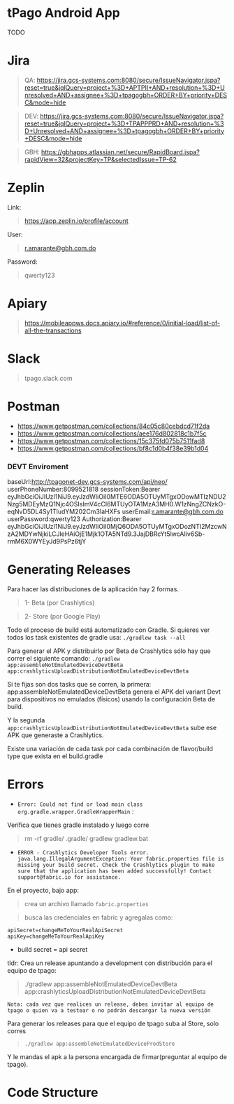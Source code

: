 # tPago Android App
TODO

# Jira
> QA: https://jira.gcs-systems.com:8080/secure/IssueNavigator.jspa?reset=true&jqlQuery=project+%3D+APTPII+AND+resolution+%3D+Unresolved+AND+assignee+%3D+tpagogbh+ORDER+BY+priority+DESC&mode=hide

> DEV: https://jira.gcs-systems.com:8080/secure/IssueNavigator.jspa?reset=true&jqlQuery=project+%3D+TPAPPPRD+AND+resolution+%3D+Unresolved+AND+assignee+%3D+tpagogbh+ORDER+BY+priority+DESC&mode=hide

> GBH: https://gbhapps.atlassian.net/secure/RapidBoard.jspa?rapidView=32&projectKey=TP&selectedIssue=TP-62


# Zeplin

Link:
> https://app.zeplin.io/profile/account

User:
> r.amarante@gbh.com.do

Password:
> qwerty123

# Apiary

> https://mobileappws.docs.apiary.io/#reference/0/initial-load/list-of-all-the-transactions

# Slack

> tpago.slack.com

# Postman

* https://www.getpostman.com/collections/84c05c80cebdcd71f2da
* https://www.getpostman.com/collections/aee176d802818c1b7f5c
* https://www.getpostman.com/collections/15c375fd075b7511fad8
* https://www.getpostman.com/collections/bf8c1d0b4f38e39b1d04

### DEVT Enviroment
baseUrl:http://tpagonet-dev.gcs-systems.com/api/neo/
userPhoneNumber:8099521818
sessionToken:Bearer eyJhbGciOiJIUzI1NiJ9.eyJzdWIiOiI0MTE6ODA5OTUyMTgxODowMTIzNDU2Nzg5MDEyMzQ1Njc4OSIsImV4cCI6MTUyOTA1MzA3MH0.W1zNngZCNzkO-eqNvD5DL4Sy1TludYM202Cm3IaHXFs
userEmail:r.amarante@gbh.com.do
userPassword:qwerty123
Authorization:Bearer eyJhbGciOiJIUzI1NiJ9.eyJzdWIiOiI0MjQ6ODA5OTUyMTgxODozNTI2MzcwNzA2MDYwNjkiLCJleHAiOjE1Mjk1OTA5NTd9.3JajDBRcYt5lwcAIiv6Sb-rmM6X0WYEyJd9PsPz6tjY


# Generating Releases

Para hacer las distribuciones de la aplicación hay 2 formas.

> 1- Beta (por Crashlytics)

> 2- Store (por Google Play)

Todo el proceso de build está automatizado con Gradle. Si quieres ver todos los task existentes de gradle usa: `./gradlew task --all`

Para generar el APK y distribuirlo por Beta de Crashlytics sólo hay que correr el siguiente comando:
`./gradlew app:assembleNotEmulatedDeviceDevtBeta app:crashlyticsUploadDistributionNotEmulatedDeviceDevtBeta`

Si te fijas son dos tasks que se corren, la primera: app:assembleNotEmulatedDeviceDevtBeta genera el APK del variant Devt para dispositivos no emulados (físicos) usando la configuración Beta de build.

Y la segunda `app:crashlyticsUploadDistributionNotEmulatedDeviceDevtBeta` sube ese APK que generaste a Crashlytics.

Existe una variación de cada task por cada combinación de flavor/build type que exista en el build.gradle


# Errors
- `Error: Could not find or load main class org.gradle.wrapper.GradleWrapperMain` :

Verifica que tienes gradle instalado y luego corre 
> rm -rf gradle/ .gradle/ gradlew gradlew.bat

- `ERROR - Crashlytics Developer Tools error.
java.lang.IllegalArgumentException: Your fabric.properties file is missing your build secret.
Check the Crashlytics plugin to make sure that the application has been added successfully!
Contact support@fabric.io for assistance.`

En el proyecto, bajo app: 
> crea un archivo llamado `fabric.properties`

> busca las credenciales en fabric y agregalas como: 

```
apiSecret=changeMeToYourRealApiSecret
apiKey=changeMeToYourRealApiKey
```
*  build secret = api secret

tldr: Crea un release apuntando a development con distribución para el equipo de tpago:
> ./gradlew app:assembleNotEmulatedDeviceDevtBeta app:crashlyticsUploadDistributionNotEmulatedDeviceDevtBeta


`Nota: cada vez que realices un release, debes invitar al equipo de tpago o quien va a testear o no podrán descargar la nueva versión`


Para generar los releases para que el equipo de tpago suba al Store, solo corres
> `./gradlew app:assembleNotEmulatedDeviceProdStore`

Y le mandas el apk a la persona encargada de firmar(preguntar al equipo de tpago).

# Code Structure